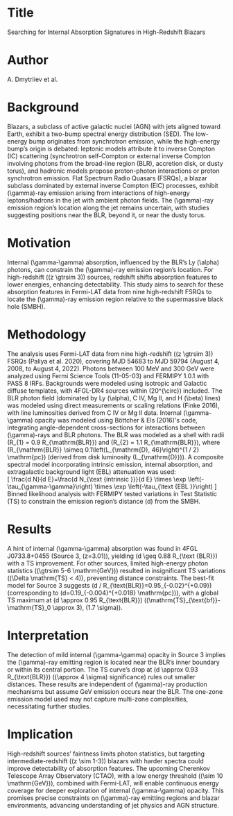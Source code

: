# Title  
Searching for Internal Absorption Signatures in High-Redshift Blazars  

# Author  
A. Dmytriiev et al.  

# Background  
Blazars, a subclass of active galactic nuclei (AGN) with jets aligned toward Earth, exhibit a two-bump spectral energy distribution (SED). The low-energy bump originates from synchrotron emission, while the high-energy bump’s origin is debated: leptonic models attribute it to inverse Compton (IC) scattering (synchrotron self-Compton or external inverse Compton involving photons from the broad-line region (BLR), accretion disk, or dusty torus), and hadronic models propose proton-photon interactions or proton synchrotron emission. Flat Spectrum Radio Quasars (FSRQs), a blazar subclass dominated by external inverse Compton (EIC) processes, exhibit \(\gamma\)-ray emission arising from interactions of high-energy leptons/hadrons in the jet with ambient photon fields. The \(\gamma\)-ray emission region’s location along the jet remains uncertain, with studies suggesting positions near the BLR, beyond it, or near the dusty torus.  

# Motivation  
Internal \(\gamma-\gamma\) absorption, influenced by the BLR’s Ly \(\alpha\) photons, can constrain the \(\gamma\)-ray emission region’s location. For high-redshift \((z \gtrsim 3)\) sources, redshift shifts absorption features to lower energies, enhancing detectability. This study aims to search for these absorption features in Fermi-LAT data from nine high-redshift FSRQs to locate the \(\gamma\)-ray emission region relative to the supermassive black hole (SMBH).  

# Methodology  
The analysis uses Fermi-LAT data from nine high-redshift \((z \gtrsim 3)\) FSRQs (Paliya et al. 2020), covering MJD 54683 to MJD 59794 (August 4, 2008, to August 4, 2022). Photons between 100 MeV and 300 GeV were analyzed using Fermi Science Tools \(11-05-03\) and FERMIPY 1.0.1 with PASS 8 IRFs. Backgrounds were modeled using isotropic and Galactic diffuse templates, with 4FGL-DR4 sources within \(20^{\circ}\) included. The BLR photon field (dominated by Ly \(\alpha\), C IV, Mg II, and H \(\beta\) lines) was modeled using direct measurements or scaling relations (Finke 2016), with line luminosities derived from C IV or Mg II data. Internal \(\gamma-\gamma\) opacity was modeled using Böttcher \& Els (2016)'s code, integrating angle-dependent cross-sections for interactions between \(\gamma\)-rays and BLR photons. The BLR was modeled as a shell with radii \(R_{1} = 0.9 R_{\mathrm{BLR}}\) and \(R_{2} = 1.1 R_{\mathrm{BLR}}\), where \(R_{\mathrm{BLR}} \simeq 0.1\left(L_{\mathrm{D}, 46}\right)^{1 / 2} \mathrm{pc}\) (derived from disk luminosity \(L_{\mathrm{D}}\)). A composite spectral model incorporating intrinsic emission, internal absorption, and extragalactic background light (EBL) attenuation was used:  
\[
\frac{d N}{d E}=\frac{d N_{\text {intrinsic }}}{d E} \times \exp \left(-\tau_{\gamma-\gamma}\right) \times \exp \left(-\tau_{\text {EBL }}\right)
\]  
Binned likelihood analysis with FERMIPY tested variations in Test Statistic (TS) to constrain the emission region’s distance \(d\) from the SMBH.  

# Results  
A hint of internal \(\gamma-\gamma\) absorption was found in 4FGL J0733.8+0455 (Source 3, \(z=3.01\)), yielding \(d \geq 0.88 R_{\text {BLR}}\) with a TS improvement. For other sources, limited high-energy photon statistics (\(\gtrsim 5-6 \mathrm{GeV}\)) resulted in insignificant TS variations (\(\Delta \mathrm{TS} < 4\)), preventing distance constraints. The best-fit model for Source 3 suggests \(d / R_{\text{BLR}}=0.95_{-0.02}^{+0.09}\) (corresponding to \(d=0.19_{-0.004}^{+0.018} \mathrm{pc}\)), with a global TS maximum at \(d \approx 0.95 R_{\text{BLR}}\) (\(\mathrm{TS}_{\text{bf}}-\mathrm{TS}_0 \approx 3\), \(1.7 \sigma\)).  

# Interpretation  
The detection of mild internal \(\gamma-\gamma\) opacity in Source 3 implies the \(\gamma\)-ray emitting region is located near the BLR’s inner boundary or within its central portion. The TS curve’s drop at \(d \approx 0.93 R_{\text{BLR}}\) (\(\approx 4 \sigma\) significance) rules out smaller distances. These results are independent of \(\gamma\)-ray production mechanisms but assume GeV emission occurs near the BLR. The one-zone emission model used may not capture multi-zone complexities, necessitating further studies.  

# Implication  
High-redshift sources’ faintness limits photon statistics, but targeting intermediate-redshift \((z \sim 1-3)\) blazars with harder spectra could improve detectability of absorption features. The upcoming Cherenkov Telescope Array Observatory (CTAO), with a low energy threshold (\(\sim 10 \mathrm{GeV}\)), combined with Fermi-LAT, will enable continuous energy coverage for deeper exploration of internal \(\gamma-\gamma\) opacity. This promises precise constraints on \(\gamma\)-ray emitting regions and blazar environments, advancing understanding of jet physics and AGN structure.